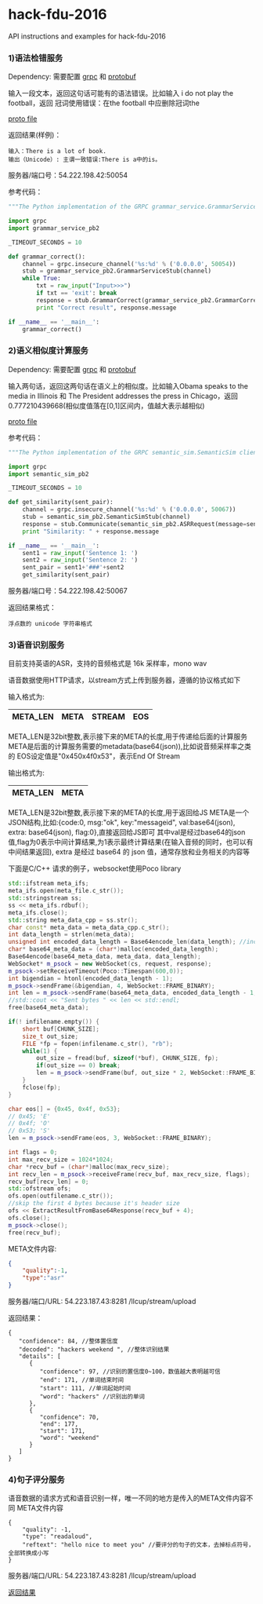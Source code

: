 # hack-fdu-2016
API instructions and examples for hack-fdu-2016

### 1)语法检错服务
Dependency: 需要配置 [grpc](http://www.grpc.io/) 和 [protobuf](https://developers.google.com/protocol-buffers/)

输入一段文本，返回这句话可能有的语法错误。比如输入 i do not play the football，返回 冠词使用错误：在the football 中应删除冠词the

[proto file](https://github.com/yxf0605/hack-fdu-2016/blob/master/grammar_res/grammar_service.proto)

返回结果(样例)：
```
输入：There is a lot of book.
输出（Unicode）: 主谓一致错误:There is a中的is。

```

服务器/端口号：54.222.198.42:50054

参考代码：

```python
"""The Python implementation of the GRPC grammar_service.GrammarService client."""

import grpc
import grammar_service_pb2

_TIMEOUT_SECONDS = 10

def grammar_correct():
    channel = grpc.insecure_channel('%s:%d' % ('0.0.0.0', 50054))
    stub = grammar_service_pb2.GrammarServiceStub(channel)
    while True:
        txt = raw_input("Input>>>")
        if txt == 'exit': break
        response = stub.GrammarCorrect(grammar_service_pb2.GrammarCorrectRequest(content = txt, error_type = ""), _TIMEOUT_SECONDS)
        print "Correct result", response.message

if __name__ == '__main__':
    grammar_correct()

```

### 2)语义相似度计算服务
Dependency: 需要配置 [grpc](http://www.grpc.io/) 和 [protobuf](https://developers.google.com/protocol-buffers/)

输入两句话，返回这两句话在语义上的相似度。比如输入Obama speaks to the media in Illinois 和 The President addresses the press in Chicago，返回 0.777210439668(相似度值落在[0,1]区间内，值越大表示越相似)

[proto file](https://github.com/yxf0605/hack-fdu-2016/blob/master/semantic_res/semantic_sim.proto)


参考代码：
```python
"""The Python implementation of the GRPC semantic_sim.SemanticSim client."""

import grpc
import semantic_sim_pb2

_TIMEOUT_SECONDS = 10

def get_similarity(sent_pair):
    channel = grpc.insecure_channel('%s:%d' % ('0.0.0.0', 50067))
    stub = semantic_sim_pb2.SemanticSimStub(channel)
    response = stub.Communicate(semantic_sim_pb2.ASRRequest(message=sent_pair), _TIMEOUT_SECONDS)
    print "Similarity: " + response.message

if __name__ == '__main__':
    sent1 = raw_input('Sentence 1: ')
    sent2 = raw_input('Sentence 2: ')
    sent_pair = sent1+'###'+sent2
    get_similarity(sent_pair) 

```

服务器/端口号：54.222.198.42:50067

返回结果格式：
```
浮点数的 unicode 字符串格式
```
### 3)语音识别服务
目前支持英语的ASR，支持的音频格式是 16k 采样率，mono wav

语音数据使用HTTP请求，以stream方式上传到服务器，遵循的协议格式如下

输入格式为:

|  META_LEN	 |  META | STREAM  | EOS  |
|---|---|---|---|
META_LEN是32bit整数,表示接下来的META的长度,用于传递给后面的计算服务
META是后面的计算服务需要的metadata(base64(json)),比如说音频采样率之类的
EOS设定值是"0x450x4f0x53"，表示End Of Stream


输出格式为:

| META_LEN	 |  META |
|---|---|
META_LEN是32bit整数,表示接下来的META的长度,用于返回给JS
META是一个JSON结构,比如:{code:0, msg:"ok", key:"messageid", val:base64(json), extra: base64(json), flag:0},直接返回给JS即可
其中val是经过base64的json值,flag为0表示中间计算结果,为1表示最终计算结果(在输入音频的同时，也可以有中间结果返回), extra 是经过 base64 的 json 值，通常存放和业务相关的内容等
 
下面是C/C++ 请求的例子，websocket使用Poco library

```cpp
std::ifstream meta_ifs;
meta_ifs.open(meta_file.c_str());
std::stringstream ss;
ss << meta_ifs.rdbuf();
meta_ifs.close();
std::string meta_data_cpp = ss.str();
char const* meta_data = meta_data_cpp.c_str();
int data_length = strlen(meta_data);
unsigned int encoded_data_length = Base64encode_len(data_length); //include a null terminator
char* base64_meta_data = (char*)malloc(encoded_data_length);
Base64encode(base64_meta_data, meta_data, data_length);
WebSocket* m_psock = new WebSocket(cs, request, response);
m_psock->setReceiveTimeout(Poco::Timespan(600,0));
int bigendian = htonl(encoded_data_length - 1);
m_psock->sendFrame(&bigendian, 4, WebSocket::FRAME_BINARY);
int len = m_psock->sendFrame(base64_meta_data, encoded_data_length - 1, WebSocket::FRAME_BINARY);
//std::cout << "Sent bytes " << len << std::endl;
free(base64_meta_data);

if(! infilename.empty()) {
    short buf[CHUNK_SIZE];
    size_t out_size;
    FILE *fp = fopen(infilename.c_str(), "rb");
    while(1) {
        out_size = fread(buf, sizeof(*buf), CHUNK_SIZE, fp);
        if(out_size == 0) break;
        len = m_psock->sendFrame(buf, out_size * 2, WebSocket::FRAME_BINARY);
    }
    fclose(fp);
}

char eos[] = {0x45, 0x4f, 0x53};
// 0x45; 'E'
// 0x4f; 'O'
// 0x53; 'S'
len = m_psock->sendFrame(eos, 3, WebSocket::FRAME_BINARY);

int flags = 0;
int max_recv_size = 1024*1024;
char *recv_buf = (char*)malloc(max_recv_size);
int recv_len = m_psock->receiveFrame(recv_buf, max_recv_size, flags);
recv_buf[recv_len] = 0;
std::ofstream ofs;
ofs.open(outfilename.c_str());
//skip the first 4 bytes because it's header size
ofs << ExtractResultFromBase64Response(recv_buf + 4);
ofs.close();
m_psock->close();
free(recv_buf);
```

META文件内容:
```json
{
    "quality":-1,
    "type":"asr"
}
```

服务器/端口/URL: 54.223.187.43:8281 /llcup/stream/upload

返回结果：
```
{
   "confidence": 84, //整体置信度
   "decoded": "hackers weekend ", //整体识别结果
   "details": [
      {
         "confidence": 97, //识别的置信度0~100，数值越大表明越可信
         "end": 171, //单词结束时间
         "start": 111, //单词起始时间
         "word": "hackers" //识别出的单词
      },
      {
         "confidence": 70,
         "end": 177,
         "start": 171,
         "word": "weekend"
      }
   ]
}
```

### 4)句子评分服务
语音数据的请求方式和语音识别一样，唯一不同的地方是传入的META文件内容不同
META文件内容
```
{
    "quality": -1,
    "type": "readaloud",
    "reftext": "hello nice to meet you" //要评分的句子的文本，去掉标点符号，全部转换成小写
}
```

服务器/端口/URL: 54.223.187.43:8281 /llcup/stream/upload

[返回结果](https://github.com/yxf0605/hack-fdu-2016/blob/master/readaloud.json)
